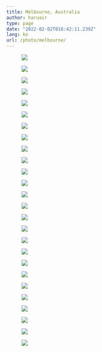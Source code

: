 ```yaml
---
title: Melbourne, Australia
author: haruair
type: page
date: "2022-02-02T018:42:11.239Z"
lang: ko
url: /photo/melbourne/
---
```


<figure>

![](https://live.staticflickr.com/65535/51858811073_23ee9654e5_k.jpg)

</figure>

<figure>

![](https://live.staticflickr.com/65535/51857772407_9655b1e178_k.jpg)

</figure>

<figure>

![](https://live.staticflickr.com/65535/51858725671_d909f7dd69_k.jpg)

</figure>

<figure>

![](https://live.staticflickr.com/65535/51858811278_176eca1a9a_k.jpg)

</figure>

<figure>

![](https://live.staticflickr.com/65535/51858811348_56234b503f_k.jpg)

</figure>

<figure>

![](https://live.staticflickr.com/65535/51859388350_ac5262c3d5_k.jpg)

</figure>

<figure>

![](https://live.staticflickr.com/65535/51858811488_f2981f6534_k.jpg)

</figure>

<figure>

![](https://live.staticflickr.com/65535/51858811523_19908703ef_k.jpg)

</figure>

<figure>

![](https://live.staticflickr.com/65535/51859389895_3fdc89ef14_k.jpg)

</figure>

<figure>

![](https://live.staticflickr.com/65535/51858726161_3a3691cedc_k.jpg)

</figure>

<figure>

![](https://live.staticflickr.com/65535/51857772932_5977482f49_k.jpg)

</figure>

<figure>

![](https://live.staticflickr.com/65535/51859388070_e8e95f693a_k.jpg)

</figure>

<figure>

![](https://live.staticflickr.com/65535/51859388845_159ec66095_k.jpg)

</figure>

<figure>

![](https://live.staticflickr.com/65535/51857773052_ae04164063_k.jpg)

</figure>

<figure>

![](https://live.staticflickr.com/65535/51857773122_c044725992_k.jpg)

</figure>

<figure>

![](https://live.staticflickr.com/65535/51859389065_56bb425d70_k.jpg)

</figure>

<figure>

![](https://live.staticflickr.com/65535/51859389115_674f0cb9b5_k.jpg)

</figure>

<figure>

![](https://live.staticflickr.com/65535/51859063689_d602bc4a36_k.jpg)

</figure>

<figure>

![](https://live.staticflickr.com/65535/51859389405_f7748a9167_k.jpg)

</figure>

<figure>

![](https://live.staticflickr.com/65535/51859064499_483d5f4a15_k.jpg)

</figure>

<figure>

![](https://live.staticflickr.com/65535/51859389630_7b755df73e_k.jpg)

</figure>

<figure>

![](https://live.staticflickr.com/65535/51859389715_b1cc106495_k.jpg)

</figure>

<figure>

![](https://live.staticflickr.com/65535/51859388560_d13997234e_k.jpg)

</figure>

<figure>

![](https://live.staticflickr.com/65535/51859064269_e11c29c038_k.jpg)

</figure>

<figure>

![](https://live.staticflickr.com/65535/51858727301_f534c70ee0_k.jpg)

</figure>

<figure>

![](https://live.staticflickr.com/65535/51859388205_12c48922d6_k.jpg)

</figure>

